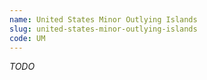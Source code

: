 ```yaml
---
name: United States Minor Outlying Islands
slug: united-states-minor-outlying-islands
code: UM
---
```


_TODO_
